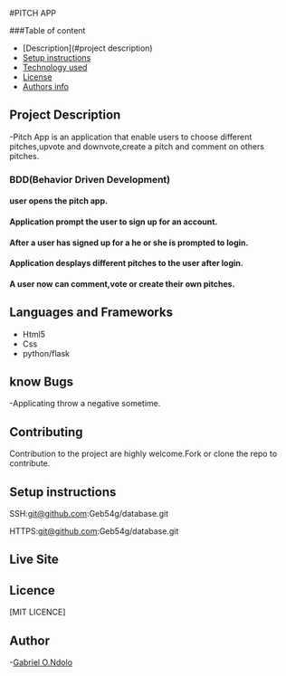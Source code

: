 #PITCH APP

###Table of content

- [Description](#project description)
- [Setup instructions](#setup-instructions)
- [Technology used](#language-and-frameworks)
- [License](#license)
- [Authors info](#Author)

## Project Description

-Pitch App is an application that enable users to choose different pitches,upvote and downvote,create a pitch and comment on others pitches.

### BDD(Behavior Driven Development)

#### user opens the pitch app.

#### Application prompt the user to sign up for an account.

#### After a user has signed up for a he or she is prompted to login.

#### Application desplays different pitches to the user after login.

#### A user now can comment,vote or create their own pitches.


## Languages and Frameworks

- Html5
- Css
- python/flask

## know Bugs

-Applicating throw a negative sometime.

## Contributing

Contribution to the project are highly welcome.Fork or clone the repo to contribute.

## Setup instructions

SSH:git@github.com:Geb54g/database.git

HTTPS:git@github.com:Geb54g/database.git

## Live Site

## Licence

[MIT LICENCE]

## Author

-[Gabriel O.Ndolo](https://github.com/Geb54g)
